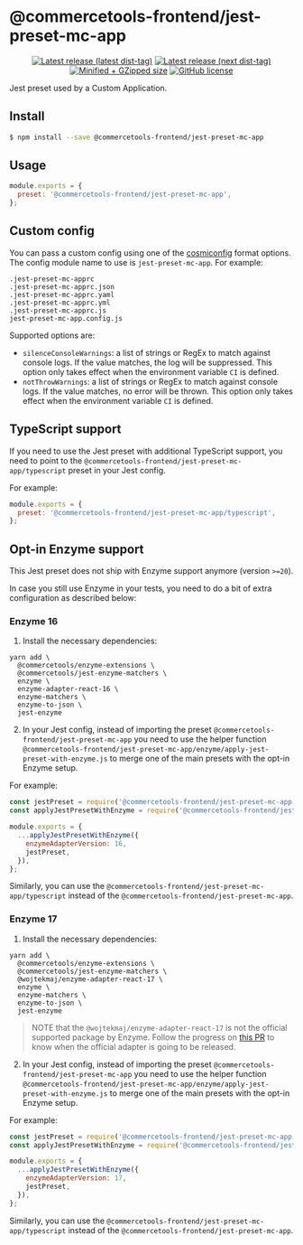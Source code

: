 # @commercetools-frontend/jest-preset-mc-app

<p align="center">
  <a href="https://www.npmjs.com/package/@commercetools-frontend/jest-preset-mc-app"><img src="https://badgen.net/npm/v/@commercetools-frontend/jest-preset-mc-app" alt="Latest release (latest dist-tag)" /></a> <a href="https://www.npmjs.com/package/@commercetools-frontend/jest-preset-mc-app"><img src="https://badgen.net/npm/v/@commercetools-frontend/jest-preset-mc-app/next" alt="Latest release (next dist-tag)" /></a> <a href="https://bundlephobia.com/result?p=@commercetools-frontend/jest-preset-mc-app"><img src="https://badgen.net/bundlephobia/minzip/@commercetools-frontend/jest-preset-mc-app" alt="Minified + GZipped size" /></a> <a href="https://github.com/commercetools/merchant-center-application-kit/blob/main/LICENSE"><img src="https://badgen.net/github/license/commercetools/merchant-center-application-kit" alt="GitHub license" /></a>
</p>

Jest preset used by a Custom Application.

## Install

```bash
$ npm install --save @commercetools-frontend/jest-preset-mc-app
```

## Usage

```js
module.exports = {
  preset: '@commercetools-frontend/jest-preset-mc-app',
};
```

## Custom config

You can pass a custom config using one of the [cosmiconfig](https://github.com/davidtheclark/cosmiconfig) format options. The config module name to use is `jest-preset-mc-app`.
For example:

```
.jest-preset-mc-apprc
.jest-preset-mc-apprc.json
.jest-preset-mc-apprc.yaml
.jest-preset-mc-apprc.yml
.jest-preset-mc-apprc.js
jest-preset-mc-app.config.js
```

Supported options are:

- `silenceConsoleWarnings`: a list of strings or RegEx to match against console logs. If the value matches, the log will be suppressed. This option only takes effect when the environment variable `CI` is defined.
- `notThrowWarnings`: a list of strings or RegEx to match against console logs. If the value matches, no error will be thrown. This option only takes effect when the environment variable `CI` is defined.

## TypeScript support

If you need to use the Jest preset with additional TypeScript support, you need to point to the `@commercetools-frontend/jest-preset-mc-app/typescript` preset in your Jest config.

For example:

```js
module.exports = {
  preset: '@commercetools-frontend/jest-preset-mc-app/typescript',
};
```

## Opt-in Enzyme support

This Jest preset does not ship with Enzyme support anymore (version `>=20`).

In case you still use Enzyme in your tests, you need to do a bit of extra configuration as described below:

### Enzyme 16

1. Install the necessary dependencies:

```
yarn add \
  @commercetools/enzyme-extensions \
  @commercetools/jest-enzyme-matchers \
  enzyme \
  enzyme-adapter-react-16 \
  enzyme-matchers \
  enzyme-to-json \
  jest-enzyme
```

2. In your Jest config, instead of importing the preset `@commercetools-frontend/jest-preset-mc-app` you need to use the helper function `@commercetools-frontend/jest-preset-mc-app/enzyme/apply-jest-preset-with-enzyme.js` to merge one of the main presets with the opt-in Enzyme setup.

For example:

```js
const jestPreset = require('@commercetools-frontend/jest-preset-mc-app');
const applyJestPresetWithEnzyme = require('@commercetools-frontend/jest-preset-mc-app/enzyme/apply-jest-preset-with-enzyme');

module.exports = {
  ...applyJestPresetWithEnzyme({
    enzymeAdapterVersion: 16,
    jestPreset,
  }),
};
```

Similarly, you can use the `@commercetools-frontend/jest-preset-mc-app/typescript` instead of the `@commercetools-frontend/jest-preset-mc-app`.

### Enzyme 17

1. Install the necessary dependencies:

```
yarn add \
  @commercetools/enzyme-extensions \
  @commercetools/jest-enzyme-matchers \
  @wojtekmaj/enzyme-adapter-react-17 \
  enzyme \
  enzyme-matchers \
  enzyme-to-json \
  jest-enzyme
```

> NOTE that the `@wojtekmaj/enzyme-adapter-react-17` is not the official supported package by Enzyme. Follow the progress on [this PR](https://github.com/enzymejs/enzyme/pull/2430) to know when the official adapter is going to be released.

2. In your Jest config, instead of importing the preset `@commercetools-frontend/jest-preset-mc-app` you need to use the helper function `@commercetools-frontend/jest-preset-mc-app/enzyme/apply-jest-preset-with-enzyme.js` to merge one of the main presets with the opt-in Enzyme setup.

For example:

```js
const jestPreset = require('@commercetools-frontend/jest-preset-mc-app');
const applyJestPresetWithEnzyme = require('@commercetools-frontend/jest-preset-mc-app/enzyme/apply-jest-preset-with-enzyme');

module.exports = {
  ...applyJestPresetWithEnzyme({
    enzymeAdapterVersion: 17,
    jestPreset,
  }),
};
```

Similarly, you can use the `@commercetools-frontend/jest-preset-mc-app/typescript` instead of the `@commercetools-frontend/jest-preset-mc-app`.
